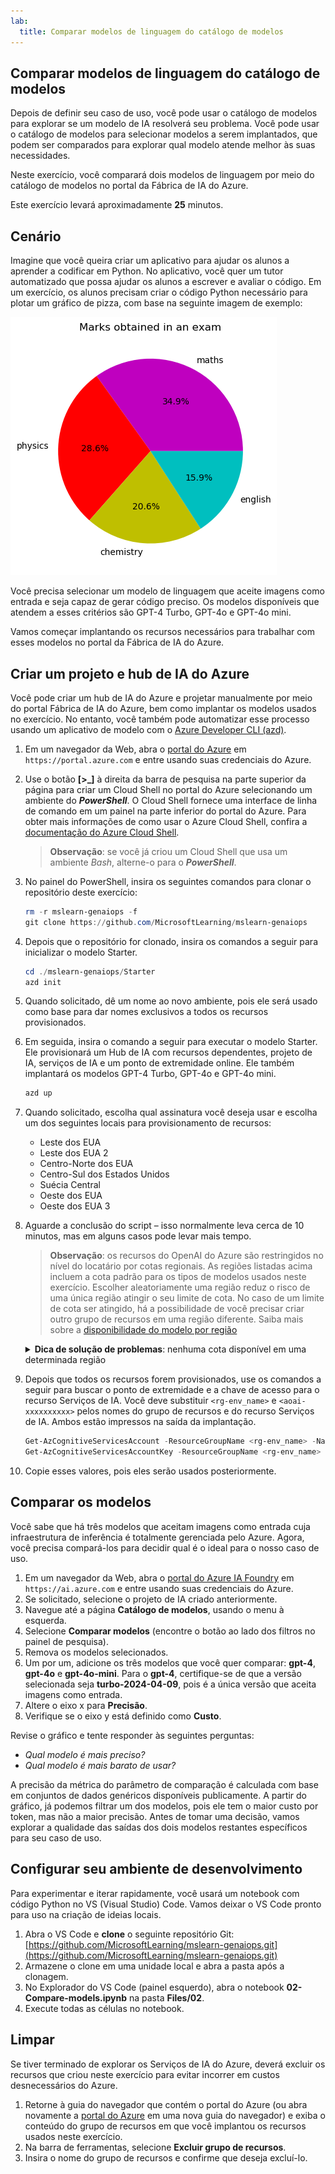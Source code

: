 ```yaml
---
lab:
  title: Comparar modelos de linguagem do catálogo de modelos
---
```


## Comparar modelos de linguagem do catálogo de modelos

Depois de definir seu caso de uso, você pode usar o catálogo de modelos para explorar se um modelo de IA resolverá seu problema. Você pode usar o catálogo de modelos para selecionar modelos a serem implantados, que podem ser comparados para explorar qual modelo atende melhor às suas necessidades.

Neste exercício, você comparará dois modelos de linguagem por meio do catálogo de modelos no portal da Fábrica de IA do Azure.

Este exercício levará aproximadamente **25** minutos.

## Cenário

Imagine que você queira criar um aplicativo para ajudar os alunos a aprender a codificar em Python. No aplicativo, você quer um tutor automatizado que possa ajudar os alunos a escrever e avaliar o código. Em um exercício, os alunos precisam criar o código Python necessário para plotar um gráfico de pizza, com base na seguinte imagem de exemplo:

![Gráfico de pizza mostrando as notas obtidas em um exame com as seções matemática (34,9%), física (28,6%), química (20,6%) e inglês (15,9%)](./images/demo.png)

Você precisa selecionar um modelo de linguagem que aceite imagens como entrada e seja capaz de gerar código preciso. Os modelos disponíveis que atendem a esses critérios são GPT-4 Turbo, GPT-4o e GPT-4o mini.

Vamos começar implantando os recursos necessários para trabalhar com esses modelos no portal da Fábrica de IA do Azure.

## Criar um projeto e hub de IA do Azure

Você pode criar um hub de IA do Azure e projetar manualmente por meio do portal Fábrica de IA do Azure, bem como implantar os modelos usados no exercício. No entanto, você também pode automatizar esse processo usando um aplicativo de modelo com o [Azure Developer CLI (azd)](https://aka.ms/azd).

1. Em um navegador da Web, abra o [portal do Azure](https://portal.azure.com) em `https://portal.azure.com` e entre usando suas credenciais do Azure.

1. Use o botão **[\>_]** à direita da barra de pesquisa na parte superior da página para criar um Cloud Shell no portal do Azure selecionando um ambiente do ***PowerShell***. O Cloud Shell fornece uma interface de linha de comando em um painel na parte inferior do portal do Azure. Para obter mais informações de como usar o Azure Cloud Shell, confira a [documentação do Azure Cloud Shell](https://docs.microsoft.com/azure/cloud-shell/overview).

    > **Observação**: se você já criou um Cloud Shell que usa um ambiente *Bash*, alterne-o para o ***PowerShell***.

1. No painel do PowerShell, insira os seguintes comandos para clonar o repositório deste exercício:

     ```powershell
    rm -r mslearn-genaiops -f
    git clone https://github.com/MicrosoftLearning/mslearn-genaiops
     ```

1. Depois que o repositório for clonado, insira os comandos a seguir para inicializar o modelo Starter. 
   
     ```powershell
    cd ./mslearn-genaiops/Starter
    azd init
     ```

1. Quando solicitado, dê um nome ao novo ambiente, pois ele será usado como base para dar nomes exclusivos a todos os recursos provisionados.
        
1. Em seguida, insira o comando a seguir para executar o modelo Starter. Ele provisionará um Hub de IA com recursos dependentes, projeto de IA, serviços de IA e um ponto de extremidade online. Ele também implantará os modelos GPT-4 Turbo, GPT-4o e GPT-4o mini.

     ```powershell
    azd up  
     ```

1. Quando solicitado, escolha qual assinatura você deseja usar e escolha um dos seguintes locais para provisionamento de recursos:
   - Leste dos EUA
   - Leste dos EUA 2
   - Centro-Norte dos EUA
   - Centro-Sul dos Estados Unidos
   - Suécia Central
   - Oeste dos EUA
   - Oeste dos EUA 3
    
1. Aguarde a conclusão do script – isso normalmente leva cerca de 10 minutos, mas em alguns casos pode levar mais tempo.

    > **Observação**: os recursos do OpenAI do Azure são restringidos no nível do locatário por cotas regionais. As regiões listadas acima incluem a cota padrão para os tipos de modelos usados neste exercício. Escolher aleatoriamente uma região reduz o risco de uma única região atingir o seu limite de cota. No caso de um limite de cota ser atingido, há a possibilidade de você precisar criar outro grupo de recursos em uma região diferente. Saiba mais sobre a [disponibilidade do modelo por região](https://learn.microsoft.com/en-us/azure/ai-services/openai/concepts/models?tabs=standard%2Cstandard-chat-completions#global-standard-model-availability)

    <details>
      <summary><b>Dica de solução de problemas</b>: nenhuma cota disponível em uma determinada região</summary>
        <p>Se você receber um erro de implantação para qualquer um dos modelos devido à falta de cota disponível na região escolhida, tente executar os seguintes comandos:</p>
        <ul>
          <pre><code>azd env set AZURE_ENV_NAME new_env_name
   azd env set AZURE_RESOURCE_GROUP new_rg_name
   azd env set AZURE_LOCATION new_location
   azd up</code></pre>
        Substituir <code>new_env_name</code>, <code>new_rg_name</code> e <code>new_location</code> por novos valores. O novo local deve ser uma das regiões listadas no início do exercício, por exemplo <code>eastus2</code>, <code>northcentralus</code>, etc.
        </ul>
    </details>

1. Depois que todos os recursos forem provisionados, use os comandos a seguir para buscar o ponto de extremidade e a chave de acesso para o recurso Serviços de IA. Você deve substituir `<rg-env_name>` e `<aoai-xxxxxxxxxx>` pelos nomes do grupo de recursos e do recurso Serviços de IA. Ambos estão impressos na saída da implantação.

     ```powershell
    Get-AzCognitiveServicesAccount -ResourceGroupName <rg-env_name> -Name <aoai-xxxxxxxxxx> | Select-Object -Property endpoint
    Get-AzCognitiveServicesAccountKey -ResourceGroupName <rg-env_name> -Name <aoai-xxxxxxxxxx> | Select-Object -Property Key1
     ```

1. Copie esses valores, pois eles serão usados posteriormente.

## Comparar os modelos

Você sabe que há três modelos que aceitam imagens como entrada cuja infraestrutura de inferência é totalmente gerenciada pelo Azure. Agora, você precisa compará-los para decidir qual é o ideal para o nosso caso de uso.

1. Em um navegador da Web, abra o [portal do Azure IA Foundry](https://ai.azure.com) em `https://ai.azure.com` e entre usando suas credenciais do Azure.
1. Se solicitado, selecione o projeto de IA criado anteriormente.
1. Navegue até a página **Catálogo de modelos**, usando o menu à esquerda.
1. Selecione **Comparar modelos** (encontre o botão ao lado dos filtros no painel de pesquisa).
1. Remova os modelos selecionados.
1. Um por um, adicione os três modelos que você quer comparar: **gpt-4**, **gpt-4o** e **gpt-4o-mini**. Para o **gpt-4**, certifique-se de que a versão selecionada seja **turbo-2024-04-09**, pois é a única versão que aceita imagens como entrada.
1. Altere o eixo x para **Precisão**.
1. Verifique se o eixo y está definido como **Custo**.

Revise o gráfico e tente responder às seguintes perguntas:

- *Qual modelo é mais preciso?*
- *Qual modelo é mais barato de usar?*

A precisão da métrica do parâmetro de comparação é calculada com base em conjuntos de dados genéricos disponíveis publicamente. A partir do gráfico, já podemos filtrar um dos modelos, pois ele tem o maior custo por token, mas não a maior precisão. Antes de tomar uma decisão, vamos explorar a qualidade das saídas dos dois modelos restantes específicos para seu caso de uso.

## Configurar seu ambiente de desenvolvimento

Para experimentar e iterar rapidamente, você usará um notebook com código Python no VS (Visual Studio) Code. Vamos deixar o VS Code pronto para uso na criação de ideias locais.

1. Abra o VS Code e **clone** o seguinte repositório Git: [https://github.com/MicrosoftLearning/mslearn-genaiops.git](https://github.com/MicrosoftLearning/mslearn-genaiops.git)
1. Armazene o clone em uma unidade local e abra a pasta após a clonagem.
1. No Explorador do VS Code (painel esquerdo), abra o notebook **02-Compare-models.ipynb** na pasta **Files/02**.
1. Execute todas as células no notebook.

## Limpar

Se tiver terminado de explorar os Serviços de IA do Azure, deverá excluir os recursos que criou neste exercício para evitar incorrer em custos desnecessários do Azure.

1. Retorne à guia do navegador que contém o portal do Azure (ou abra novamente a [portal do Azure](https://portal.azure.com?azure-portal=true) em uma nova guia do navegador) e exiba o conteúdo do grupo de recursos em que você implantou os recursos usados neste exercício.
1. Na barra de ferramentas, selecione **Excluir grupo de recursos**.
1. Insira o nome do grupo de recursos e confirme que deseja excluí-lo.
